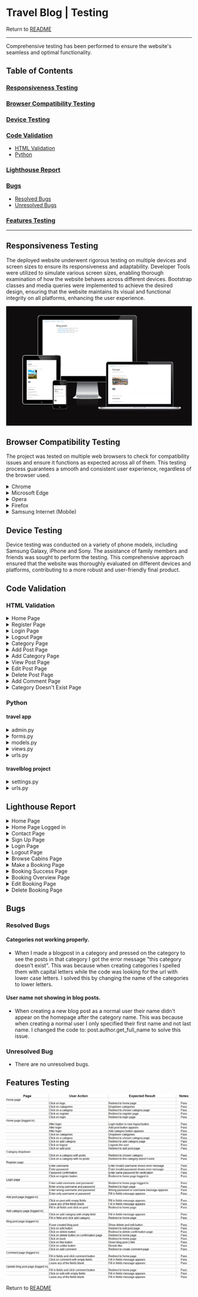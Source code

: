 # Travel Blog | Testing

Return to [README](README.md)
- - -
Comprehensive testing has been performed to ensure the website's seamless and optimal functionality.

## Table of Contents
### [Responsiveness Testing](#responsiveness-testing-1)
### [Browser Compatibility Testing](#browser-compatibility-testing-1)
### [Device Testing](#device-testing-1)
### [Code Validation](#code-validation-1)
* [HTML Validation](#html-validation)
* [Python](#python)
### [Lighthouse Report](#lighthouse-report-1)
### [Bugs](#bugs-1)
* [Resolved Bugs](#resolved-bugs)
* [Unresolved Bugs](#unresolved-bug)
### [Features Testing](#features-testing-1)
---

## Responsiveness Testing

The deployed website underwent rigorous testing on multiple devices and screen sizes to ensure its responsiveness and adaptability. Developer Tools were utilized to simulate various screen sizes, enabling thorough examination of how the website behaves across different devices. Bootstrap classes and media queries were implemented to achieve the desired design, ensuring that the website maintains its visual and functional integrity on all platforms, enhancing the user experience.

![Am I Responsive](accounts/static/images/responsive.jpg)

## Browser Compatibility Testing

The project was tested on multiple web browsers to check for compatibility issues and ensure it functions as expected across all of them. This testing process guarantees a smooth and consistent user experience, regardless of the browser used.

<details>
<summary> Chrome
</summary>

![Chrome](accounts/static/images/chrome.jpg)
</details>

<details>
<summary> Microsoft Edge
</summary>

![Microsoft Edge](accounts/static/images/edge.jpg)
</details>

<details>
<summary> Opera
</summary>

![Opera](accounts/static/images/opera.jpg)
</details>

<details>
<summary> Firefox
</summary>

![Firefox](accounts/static/images/firefox.jpg)
</details>

<details>
<summary> Samsung Internet (Mobile)
</summary>

![Samsung Internet Mobile](accounts/static/images/mobile.jpg)
</details>

## Device Testing

Device testing was conducted on a variety of phone models, including Samsung Galaxy, iPhone and Sony. The assistance of family members and friends was sought to perform the testing. This comprehensive approach ensured that the website was thoroughly evaluated on different devices and platforms, contributing to a more robust and user-friendly final product.

## Code Validation

### HTML Validation

<details>
<summary> Home Page
</summary>

![Home Page](accounts/static/images/htmlcheckhome.jpg)
</details>

<details>
<summary> Register Page
</summary>

![Register Page](accounts/static/images/htmlcheckregister.jpg)
</details>

<details>
<summary> Login Page
</summary>

![Login Page](accounts/static/images/htmlchecklogin.jpg)
</details>

<details>
<summary> Logout Page
</summary>

![Logout Page](accounts/static/images/htmlchecklogout.jpg)
</details>

<details>
<summary> Category Page
</summary>

![Category Page](accounts/static/images/htmlcheckcategory.jpg)
</details>

<details>
<summary> Add Post Page
</summary>

![Add Post Page](accounts/static/images/htmlcheckaddpost.jpg)
</details>

<details>
<summary> Add Category Page
</summary>

![Add Category Page](accounts/static/images/htmlcheckaddcategory.jpg)
</details>

<details>
<summary> View Post Page
</summary>

![View Post Page](accounts/static/images/htmlcheckarticledetail.jpg)
</details>

<details>
<summary> Edit Post Page
</summary>

![Edit Post Page](accounts/static/images/htmlcheckeditpost.jpg)
</details>

<details>
<summary> Delete Post Page
</summary>

![Delete Post Page](accounts/static/images/htmlcheckdeletepost.jpg)
</details>

<details>
<summary> Add Comment Page
</summary>

![Add Comment Page](accounts/static/images/htmlcheckaddcomment.jpg)
</details>

<details>
<summary> Category Doesn't Exist Page
</summary>

![Category Doesn't Exist Page](accounts/static/images/htmlchecknocategory.jpg)
</details>

### Python

#### travel app

<details>
<summary> admin.py
</summary>

![admin.py](accounts/static/images/travelappadmin.jpg)
</details>

<details>
<summary> forms.py
</summary>

![forms.py](accounts/static/images/travelappforms.jpg)
</details>

<details>
<summary> models.py
</summary>

![models.py](accounts/static/images/travelappmodels.jpg)
</details>

<details>
<summary> views.py
</summary>

![views.py](accounts/static/images/travelappviews.jpg)
</details>

<details>
<summary> urls.py
</summary>

![urls.py](accounts/static/images/travelappurls.jpg)
</details>

#### travelblog project

<details>
<summary> settings.py
</summary>

![settings.py](accounts/static/images/travelblogsettings.jpg)
</details>

<details>
<summary> urls.py
</summary>

![urls.py](accounts/static/images/travelblogurls.jpg)
</details>

## Lighthouse Report

<details>
<summary> Home Page
</summary>

![Home Page](documentation/lighthouse_report/home-lighthouse.PNG)
</details>

<details>
<summary> Home Page Logged in
</summary>

![Home Page Logged in](documentation/lighthouse_report/home-logged-lighthouse.PNG)
</details>

<details>
<summary> Contact Page
</summary>

![Contact Page](documentation/lighthouse_report/contact-lighthouse.PNG)
</details>

<details>
<summary> Sign Up Page
</summary>

![Sign Up Page](documentation/lighthouse_report/sign-up-lighthouse.PNG)
</details>

<details>
<summary> Login Page
</summary>

![Login Page](documentation/lighthouse_report/login-lighthouse.PNG)
</details>

<details>
<summary> Logout Page
</summary>

![Logout Page](documentation/lighthouse_report/logout-lighthouse.PNG)
</details>

<details>
<summary> Browse Cabins Page
</summary>

![Browse Cabins Page](documentation/lighthouse_report/browse-cabins-lighthouse.PNG)
</details>

<details>
<summary> Make a Booking Page
</summary>

![Make a Booking Page](documentation/lighthouse_report/make-a-booking-lighthouse.PNG)
</details>

<details>
<summary> Booking Success Page
</summary>

![Booking Success Page](documentation/lighthouse_report/booking-succesful-lighthouse.PNG)
</details>

<details>
<summary> Booking Overview Page
</summary>

![Booking Overview Page](documentation/lighthouse_report/booking-overview-lighthouse.PNG)
</details>

<details>
<summary> Edit Booking Page
</summary>

![Edit Booking Page](documentation/lighthouse_report/edit-booking-lighthouse.PNG)
</details>

<details>
<summary> Delete Booking Page
</summary>

![Delete Booking Page](documentation/lighthouse_report/delete-booking-lighthouse.PNG)
</details>

## Bugs

### Resolved Bugs

#### Categories not working properly.

* When I made a blogpost in a category and pressed on the category to see the posts in that category I got the error message "this category doesn't exist". This was because when creating categories I spelled them with capital letters while the code was looking for the url with lower case letters. I solved this by changing the name of the categories to lower letters.

#### User name not showing in blog posts.

* When creating a new blog post as a normal user their name didn't appear on the homepage after the category name. This was because when creating a normal user I only specified their first name and not last name. I changed the code to: post.author.get_full_name to solve this issue.

### Unresolved Bug

* There are no unresolved bugs.

## Features Testing

![feature.testing](accounts/static/images/featuretesting.jpg)

Return to [README](README.md)